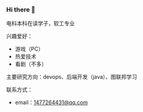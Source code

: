 ### Hi there 👋

<!--
**14772/14772** is a ✨ _special_ ✨ repository because its `README.md` (this file) appears on your GitHub profile.

Here are some ideas to get you started:

- 🔭 I’m currently working on ...
- 🌱 I’m currently learning ...
- 👯 I’m looking to collaborate on ...
- 🤔 I’m looking for help with ...
- 💬 Ask me about ...
- 📫 How to reach me: ...
- 😄 Pronouns: ...
- ⚡ Fun fact: ...
-->
电科本科在读学子，软工专业

兴趣爱好：

- 游戏（PC）
- 热爱技术
- 看剧（不多）

主要研究方向：devops、后端开发（java）、图联邦学习

联系方式：

- email：[1477264431@qq.com](mailto:1477264431@qq.com)
